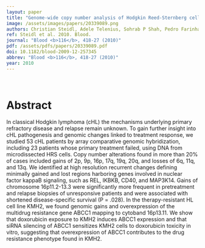 ```yaml
---
layout: paper
title: "Genome-wide copy number analysis of Hodgkin Reed-Sternberg cells identifies recurrent imbalances with correlations to treatment outcome."
image: /assets/images/papers/20339089.png
authors: Christian Steidl, Adele Telenius, Sohrab P Shah, Pedro Farinha, Lorena Barclay, Merrill Boyle, Joseph M Connors, Douglas E Horsman, Randy D Gascoyne
ref: Steidl et al. 2010. Blood.
journal: "Blood <b>116</b>, 418-27 (2010)"
pdf: /assets/pdfs/papers/20339089.pdf
doi: 10.1182/blood-2009-12-257345
abbrev: "Blood <b>116</b>, 418-27 (2010)"
year: 2010
---
```


<br />
<div data-badge-popover="right" data-badge-type="donut" data-pmid="20339089" data-hide-no-mentions="true" class="altmetric-embed"></div>

# Abstract

In classical Hodgkin lymphoma (cHL) the mechanisms underlying primary refractory disease and relapse remain unknown. To gain further insight into cHL pathogenesis and genomic changes linked to treatment response, we studied 53 cHL patients by array comparative genomic hybridization, including 23 patients whose primary treatment failed, using DNA from microdissected HRS cells. Copy number alterations found in more than 20% of cases included gains of 2p, 9p, 16p, 17q, 19q, 20q, and losses of 6q, 11q, and 13q. We identified at high resolution recurrent changes defining minimally gained and lost regions harboring genes involved in nuclear factor kappaB signaling, such as REL, IKBKB, CD40, and MAP3K14. Gains of chromosome 16p11.2-13.3 were significantly more frequent in pretreatment and relapse biopsies of unresponsive patients and were associated with shortened disease-specific survival (P = .028). In the therapy-resistant HL cell line KMH2, we found genomic gains and overexpression of the multidrug resistance gene ABCC1 mapping to cytoband 16p13.11. We show that doxorubicin exposure to KMH2 induces ABCC1 expression and that siRNA silencing of ABCC1 sensitizes KMH2 cells to doxorubicin toxicity in vitro, suggesting that overexpression of ABCC1 contributes to the drug resistance phenotype found in KMH2.

